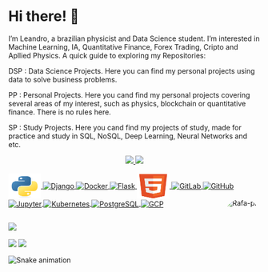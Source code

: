 # Hi there! 👋 
I’m Leandro, a brazilian physicist and Data Science student. 
I’m interested in Machine Learning, IA, Quantitative Finance, Forex Trading, Cripto and Apllied Physics.
A quick guide to exploring my Repositories:

DSP : Data Science Projects. Here you can find my personal projects using data to solve business problems.

PP : Personal Projects. Here you cand find my personal projects covering several areas of my interest, such as physics, blockchain or quantitative finance. There is no rules here.

SP : Study Projects. Here you cand find my projects of study, made for practice and study in SQL, NoSQL, Deep Learning, Neural Networks and etc.
<div align="center">
  
  <a href="https://github.com/lelosb">
  <img height="180em" src="https://github-readme-stats.vercel.app/api?username=lelosb&show_icons=true&theme=dracula&include_all_commits=true&count_private=true"/>
  <img height="180em" src="https://github-readme-stats.vercel.app/api/top-langs/?username=lelosb&layout=compact&langs_count=7&theme=dracula"/>
</div>
<div style="display: inline_block"><br>
  <img align="center" alt="Python" height="50" width="65" src="https://raw.githubusercontent.com/devicons/devicon/master/icons/python/python-original.svg">
  <img align="center" alt="Django" height="50" width="65" src="https://cdn.jsdelivr.net/gh/devicons/devicon/icons/django/django-plain-wordmark.svg">
  <img align="center" alt="Docker" height="50" width="65" src="https://cdn.jsdelivr.net/gh/devicons/devicon/icons/docker/docker-original-wordmark.svg">
  <img align="center" alt="Flask" height="50" width="65" src="https://cdn.jsdelivr.net/gh/devicons/devicon/icons/flask/flask-original-wordmark.svg">
  <img align="center" alt="HTML" height="50" width="65" src="https://raw.githubusercontent.com/devicons/devicon/master/icons/html5/html5-original.svg">
  <img align="center" alt="GitLab" height="50" width="65" src="https://cdn.jsdelivr.net/gh/devicons/devicon/icons/gitlab/gitlab-original-wordmark.svg">
  <img align="center" alt="GitHub" height="50" width="65" src="https://cdn.jsdelivr.net/gh/devicons/devicon/icons/github/github-original-wordmark.svg">
  <img align="center" alt="Jupyter" height="50" width="65" src="https://cdn.jsdelivr.net/gh/devicons/devicon/icons/jupyter/jupyter-original-wordmark.svg">
  <img align="center" alt="Kubernetes" height="50" width="65" src="https://cdn.jsdelivr.net/gh/devicons/devicon/icons/kubernetes/kubernetes-plain-wordmark.svg">
  <img align="center" alt="PostgreSQL" height="50" width="65" src="https://cdn.jsdelivr.net/gh/devicons/devicon/icons/postgresql/postgresql-original-wordmark.svg">
  <img align="center" alt="GCP" height="50" width="65" src="https://cdn.jsdelivr.net/gh/devicons/devicon/icons/googlecloud/googlecloud-original-wordmark.svg">
            
  <img align="right" alt="Rafa-pic" height="150" style="border-radius:50px;" src="https://media.discordapp.net/attachments/639956127056134178/890373478988013628/Publicacoes_Instagram_1_1.png?width=676&height=676">
</div>
  
  ##
 
<div> 
  <a href="https://instagram.com/lost_lelo" target="_blank"><img src="https://img.shields.io/badge/-Instagram-%23E4405F?style=for-the-badge&logo=instagram&logoColor=white" target="_blank"></a>
 	
 <a href = "mailto:lelosb@hotmail.com"><img src="https://img.shields.io/badge/-Gmail-%23333?style=for-the-badge&logo=gmail&logoColor=white" target="_blank"></a>
  <a href="https://www.linkedin.com/in/lelosb" target="_blank"><img src="https://img.shields.io/badge/-LinkedIn-%230077B5?style=for-the-badge&logo=linkedin&logoColor=white" target="_blank"></a> 
 
  ![Snake animation](https://github.com/lelosb/lelosb/blob/output/github-contribution-grid-snake.svg)
 
</div>

<!---
lelosb/lelosb is a ✨ special ✨ repository because its `README.md` (this file) appears on your GitHub profile.
You can click the Preview link to take a look at your changes.
--->
